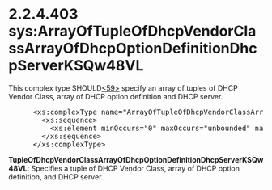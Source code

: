 <html dir="LTR" xmlns:mshelp="http://msdn.microsoft.com/mshelp" xmlns:ddue="http://ddue.schemas.microsoft.com/authoring/2003/5" xmlns:xlink="http://www.w3.org/1999/xlink" xmlns:tool="http://www.microsoft.com/tooltip">
 <body>
 <div id="header">
 <h1 class="heading">2.2.4.403 sys:ArrayOfTupleOfDhcpVendorClassArrayOfDhcpOptionDefinitionDhcpServerKSQw48VL</h1>
 </div>
 <div id="mainSection">
 <div id="mainBody">
 <div id="allHistory" class="saveHistory"></div>
 <div id="sectionSection0" class="section" name="collapseableSection">
 

<p>This complex type SHOULD<a id="Appendix_A_Target_59"></a><a href="3b257e05-6300-4286-a090-0f9949d290bf.md#Appendix_A_59" aria-label="Product behavior note 59">&lt;59&gt;</a> specify
an array of tuples of DHCP Vendor Class, array of DHCP option definition and
DHCP server.</p>

<dl>
<dd>
<div><pre> &lt;xs:complexType name=&quot;ArrayOfTupleOfDhcpVendorClassArrayOfDhcpOptionDefinitionDhcpServerKSQw48VL&quot;&gt;
   &lt;xs:sequence&gt;
     &lt;xs:element minOccurs=&quot;0&quot; maxOccurs=&quot;unbounded&quot; name=&quot;TupleOfDhcpVendorClassArrayOfDhcpOptionDefinitionDhcpServerKSQw48VL&quot; nillable=&quot;true&quot; type=&quot;sys:TupleOfDhcpVendorClassArrayOfDhcpOptionDefinitionDhcpServerKSQw48VL&quot; /&gt;
   &lt;/xs:sequence&gt;
 &lt;/xs:complexType&gt;
</pre></div>
</dd></dl>

<p><b>TupleOfDhcpVendorClassArrayOfDhcpOptionDefinitionDhcpServerKSQw48VL</b>:
Specifies a tuple of DHCP Vendor Class, array of DHCP option definition, and
DHCP server.</p>


 </div>
 </div>
 </div>
 </body>
</html>